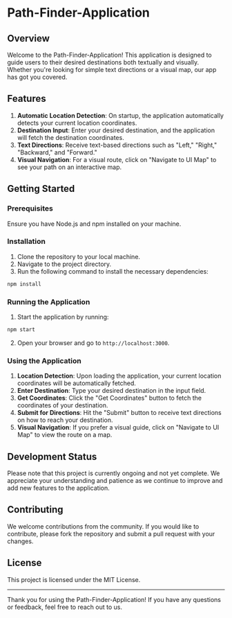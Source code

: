 # Path-Finder-Application

## Overview

Welcome to the Path-Finder-Application! This application is designed to guide users to their desired destinations both textually and visually. Whether you're looking for simple text directions or a visual map, our app has got you covered.

## Features

1. **Automatic Location Detection**: On startup, the application automatically detects your current location coordinates.
2. **Destination Input**: Enter your desired destination, and the application will fetch the destination coordinates.
3. **Text Directions**: Receive text-based directions such as "Left," "Right," "Backward," and "Forward."
4. **Visual Navigation**: For a visual route, click on "Navigate to UI Map" to see your path on an interactive map.

## Getting Started

### Prerequisites

Ensure you have Node.js and npm installed on your machine.

### Installation

1. Clone the repository to your local machine.
2. Navigate to the project directory.
3. Run the following command to install the necessary dependencies:

```bash
npm install
```

### Running the Application

1. Start the application by running:

```bash
npm start
```

2. Open your browser and go to `http://localhost:3000`.

### Using the Application

1. **Location Detection**: Upon loading the application, your current location coordinates will be automatically fetched.
2. **Enter Destination**: Type your desired destination in the input field.
3. **Get Coordinates**: Click the "Get Coordinates" button to fetch the coordinates of your destination.
4. **Submit for Directions**: Hit the "Submit" button to receive text directions on how to reach your destination.
5. **Visual Navigation**: If you prefer a visual guide, click on "Navigate to UI Map" to view the route on a map.

## Development Status

Please note that this project is currently ongoing and not yet complete. We appreciate your understanding and patience as we continue to improve and add new features to the application.

## Contributing

We welcome contributions from the community. If you would like to contribute, please fork the repository and submit a pull request with your changes.

## License

This project is licensed under the MIT License.

---

Thank you for using the Path-Finder-Application! If you have any questions or feedback, feel free to reach out to us.
